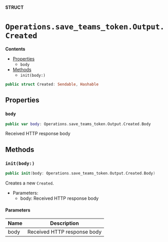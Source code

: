 **STRUCT**

# `Operations.save_teams_token.Output.Created`

**Contents**

- [Properties](#properties)
  - `body`
- [Methods](#methods)
  - `init(body:)`

```swift
public struct Created: Sendable, Hashable
```

## Properties
### `body`

```swift
public var body: Operations.save_teams_token.Output.Created.Body
```

Received HTTP response body

## Methods
### `init(body:)`

```swift
public init(body: Operations.save_teams_token.Output.Created.Body)
```

Creates a new `Created`.

- Parameters:
  - body: Received HTTP response body

#### Parameters

| Name | Description |
| ---- | ----------- |
| body | Received HTTP response body |